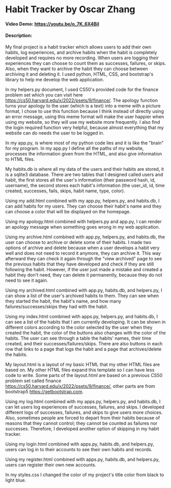 # Habit Tracker by Oscar Zhang
#### Video Demo: https://youtu.be/o_7K_6X4BiI
#### Description:
My final project is a habit tracker which allows users to add their own habits, log experiences, and archive habits when the habit is completely developed and requires no more recording. When users are logging their experiences they can choose to count them as successes, failures, or skips. Also, when they want to archive the habit they can choose between archiving it and deleting it. I used python, HTML, CSS, and bootstrap's library to help me develop the web application.

In my helpers.py document, I used CS50's provided code for the finance problem set which you can visit here https://cs50.harvard.edu/x/2022/psets/9/finance/. The apology function turns your apology to the user (which is a text) into a meme with a picture format, I chose to use this function because I think instead of directly using an error message, using this meme format will make the user happier when using my website, so they will use my website more frequently. I also find the login required function very helpful, because almost everything that my website can do needs the user to be logged in.

In my app.py, is where most of my python code lies and it is like the "brain" for my program. In my app.py I define all the paths of my website, processes the information given from the HTML, and also give information to HTML files.

My habits.db is where all my data of the users and their habits are stored, it is a sqlite3 database. There are two tables that I designed called users and habit, the first stores all the user's information (their password hash, id, username), the second stores each habit's information (the user_id, id, time created, successes, fails, skips, habit name, type, color).

Using my add.html combined with my app.py, helpers.py, and habits.db, I can add habits for my users. They can choose their habit's name and they can choose a color that will be displayed on the homepage.

Using my apology.html combined with helpers.py and app.py, I can render an apology message when something goes wrong in my web application.

Using my archive.html combined with app.py, helpers.py, and habits.db, the user can choose to archive or delete some of their habits. I made two options of archive and delete because when a user develops a habit very well and does not need to record it anymore, they can archive it. This way afterward they can check it again through the "view archived" page to see the previous habits that they have developed and check if they are still following the habit. However, if the user just made a mistake and created a habit they don't need, they can delete it permanently, because they do not need to see it again.

Using my archived.html combined with app.py, habits.db, and helpers.py, I can show a list of the user's archived habits to them. They can see when they started the habit, the habit's name, and how many failures/successes/skips they had with the habit.

Using my index.html combined with apps.py, helpers.py, and habits.db, I can see a list of the habits that I am currently developing. It can be shown in different colors according to the color selected by the user when they created the habit, the color of the buttons also changes with the color of the habits. The user can see through a table the habits' names, their time created, and their successes/failures/skips. There are also buttons in each row that links to a page that logs the habit and a page that archives/delete the habits.

My layout.html is a layout of my basic HTML that my other HTML files are based on. My other HTML files expand this template so I can have less code to write. Some parts of the layout.html are based on a previous CS50 problem set called finance https://cs50.harvard.edu/x/2022/psets/9/finance/, other parts are from bootstrap5 https://getbootstrap.com.

Using my log.html combined with my apps.py, helpers.py, and habits.db, I can let users log experiences of successes, failures, and skips. I developed different logs of successes, failures, and skips to give users more choices. Also, sometimes people are forced to depart from their habits because of reasons that they cannot control; they cannot be counted as failures nor successes. Therefore, I developed another option of skipping in my habit tracker.

Using my login.html combined with apps.py, habits.db, and helpers.py, users can log in to their accounts to see their own habits and records.

Using my register.html combined with apps.py, habits.db, and helpers.py, users can register their own new accounts.

In my styles.css I changed the color of my project's title color from black to light blue.